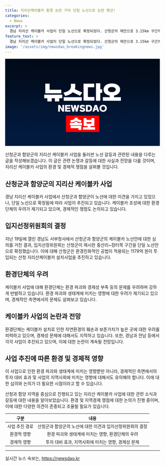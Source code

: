 ```yaml
---
title: 지리산케이블카 환경 논란 가닥 단일 노선으로 논란 확산!
categories:
  - News
excerpt: >
  경남 지리산 케이블카 사업이 단일 노선으로 확정되었다. 산청군의 제안으로 3.15km 구간의 케이블카 설치가 계획되고, 1179억 원이 투입될 예정이다. 환경단체는 환경 파괴와 경제성 문제 등을 우려하며 반대하고 있다. 지난 5월 입지선정위원회를 구성한 끝에 단일 노선을 확정했으며, 케이블카 추진에 대한 논의가 계속되고 있다. 한편, 케이블카 없는 지리산 실천단은 케이블카 사업 중단과 환경부의 케이블카 신청서 즉시 반려를 촉구하고 있다.
feature_text: >
  경남 지리산 케이블카 사업이 단일 노선으로 확정되었다. 산청군의 제안으로 3.15km 구간의 케이블카 설치가 계획되고, 1179억 원이 투입될 예정이다. 환경단체는 환경 파괴와 경제성 문제 등을 우려하며 반대하고 있다. 지난 5월 입지선정위원회를 구성한 끝에 단일 노선을 확정했으며, 케이블카 추진에 대한 논의가 계속되고 있다. 한편, 케이블카 없는 지리산 실천단은 케이블카 사업 중단과 환경부의 케이블카 신청서 즉시 반려를 촉구하고 있다.
image: '/assets/img/newsdao_breakingnews.jpg'
---
```


<p><img src="/assets/img/newsdao_breakingnews.jpg" alt="pcversion 속보" /></p>

<p data-ke-size="size16">산청군과 함양군의 지리산 케이블카 사업을 둘러싼 노선 갈등과 관련된 내용을 다루는 글을 작성해보겠습니다. 이 글은 관련 논쟁과 갈등에 대한 사실과 전망을 다룰 것이며, 지리산 케이블카 사업의 환경 및 경제적 쟁점을 살펴볼 것입니다.</p>

<h2 data-ke-size="size26">산청군과 함양군의 지리산 케이블카 사업</h2>

<p data-ke-size="size16">경남 지리산 케이블카 사업에서 산청군과 함양군이 노선에 대한 이견을 가지고 있었으나, 단일 노선으로 확정됨에 따라 사업이 추진되고 있습니다. 케이블카 조성에 대한 환경단체의 우려가 제기되고 있으며, 경제적인 쟁점도 논의되고 있습니다.</p>

<h2 data-ke-size="size26">입지선정위원회의 결정</h2>

<p data-ke-size="size16">지난 19일에 열린 경남도 서부청사에서 산청군과 함양군의 케이블카 노선안에 대한 심의를 거친 결과, 입지선정위원회는 산청군이 제시한 중산리~장터목 구간을 단일 노선안으로 확정했습니다. 이에 대해 산청군은 환경친화적인 공법이 적용되는 1179억 원이 투입되는 산청 지리산케이블카 설치사업을 추진하고 있습니다.</p>

<h2 data-ke-size="size26">환경단체의 우려</h2>

<p data-ke-size="size16">케이블카 사업에 대해 환경단체는 환경 파괴와 경제성 부족 등의 문제를 우려하며 강하게 반발하고 있습니다. 환경 파괴와 생태계에 미치는 영향에 대한 우려가 제기되고 있으며, 경제적인 측면에서의 문제도 살펴보고 있습니다.</p>

<h2 data-ke-size="size26">케이블카 사업의 논란과 전망</h2>

<p data-ke-size="size16">환경단체는 케이블카 설치로 인한 자연환경의 훼손과 보존가치가 높은 곳에 대한 우려를 피력하고 있으며, 경제성 문제에 대해서도 지적하고 있습니다. 또한, 경남과 전남 등에서 각각 사업이 추진되고 있으며, 이에 대한 논란이 계속될 전망입니다.</p>

<h2 data-ke-size="size26">사업 추진에 따른 환경 및 경제적 영향</h2>

<p data-ke-size="size16">이 사업으로 인한 환경 파괴와 생태계에 미치는 영향뿐만 아니라, 경제적인 측면에서의 투자 대비 효과 및 사업의 지역사회에 미치는 영향에 대해서도 유의해야 합니다. 이에 대한 심의와 논의가 더 필요한 시점이라고 할 수 있습니다.</p>

<p data-ke-size="size16">산청과 함양 지역을 중심으로 진행되고 있는 지리산 케이블카 사업에 대한 관련 소식과 갈등에 대한 내용을 알아보았습니다. 환경 및 지역경제 쟁점에 대한 논의가 진행 중이며, 이에 대한 다양한 의견이 존중되고 조율될 필요가 있습니다.</p>

<table>
    <thead>
        <tr>
            <th style="text-align: center;">구분</th>
            <th style="text-align: center;">내용</th>
        </tr>
    </thead>
    <tbody>
        <tr>
            <td style="text-align: center;">사업 추진 경로</td>
            <td style="text-align: center;">산청군과 함양군의 노선에 대한 이견과 입지선정위원회의 결정</td>
        </tr>
        <tr>
            <td style="text-align: center;">환경적 영향</td>
            <td style="text-align: center;">환경 파괴와 생태계에 미치는 영향, 환경단체의 우려</td>
        </tr>
        <tr>
            <td style="text-align: center;">경제적 영향</td>
            <td style="text-align: center;">투자 대비 효과, 지역사회에 미치는 영향, 경제성 문제</td>
        </tr>
    </tbody>
</table>

<p><hr></p>
실시간 뉴스 속보는, <a href="https://newsdao.kr" rel="dofollow">https://newsdao.kr</a>


